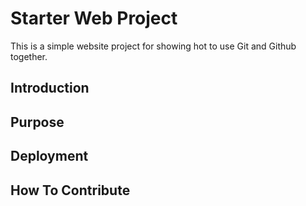 # Starter Web Project

This is a simple website project for showing hot to use Git and Github together.

## Introduction

## Purpose

## Deployment

## How To Contribute